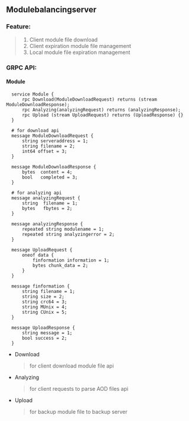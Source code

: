 ## Modulebalancingserver

### Feature:
> 1. Client module file download
> 2. Client expiration module file management
> 3. Local module file expiration management


### GRPC API:

#### Module
```
  service Module {
      rpc Download(ModuleDownloadRequest) returns (stream ModuleDownloadResponse);
      rpc Analyzing(analyzingRequest) returns (analyzingResponse);
      rpc Upload (stream UploadRequest) returns (UploadResponse) {}
  }
  
  # for download api
  message ModuleDownloadRequest {
      string serveraddress = 1;
      string filename = 2;
      int64 offset = 3;
  }

  message ModuleDownloadResponse {
      bytes  content = 4;
      bool   completed = 3;
  }
  
  # for analyzing api
  message analyzingRequest {
      string  filename = 1;
      bytes   fbytes = 2;
  }

  message analyzingResponse {
      repeated string modulename = 1;
      repeated string analyzingerror = 2;
  }
  
  message UploadRequest {
      oneof data {
          finformation information = 1;
          bytes chunk_data = 2;
      }
  }

  message finformation {
      string filename = 1;
      string size = 2;
      string crc64 = 3;
      string MUnix = 4;
      string CUnix = 5;
  }

  message UploadResponse {
      string message = 1;
      bool success = 2;
  }
```
* Download
    > for client download module file api


* Analyzing
  > for client requests to parse AOD files api

* Upload
  > for backup module file to backup server